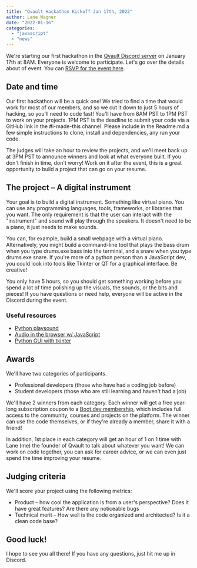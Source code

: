 ```yaml
---
title: "Qvault Hackathon Kickoff Jan 17th, 2022"
author: Lane Wagner
date: "2022-01-16"
categories: 
  - "javascript"
  - "news"
---
```


We're starting our first hackathon in the [Qvault Discord server](https://discord.gg/EEkFwbv) on January 17th at 8AM. Everyone is welcome to participate. Let's go over the details about of event. You can [RSVP for the event here](https://discord.gg/7yQk62cZG9?event=930301125284999239).

## Date and time

Our first hackathon will be a quick one! We tried to find a time that would work for most of our members, and so we cut it down to just 5 hours of hacking, so you'll need to code fast! You'll have from 8AM PST to 1PM PST to work on your projects. 1PM PST is the deadline to submit your code via a GitHub link in the #i-made-this channel. Please include in the Readme.md a few simple instructions to clone, install and dependencies, any run your code.

The judges will take an hour to review the projects, and we'll meet back up at 3PM PST to announce winners and look at what everyone built. If you don't finish in time, don't worry! Work on it after the event, this is a great opportunity to build a project that can go on your resume.

## The project – A digital instrument

Your goal is to build a digital instrument. Something like virtual piano. You can use any programming languages, tools, frameworks, or libraries that you want. The only requirement is that the user can interact with the "instrument" and sound will play through the speakers. It doesn't need to be a piano, it just needs to make sounds.

You can, for example, build a small webpage with a virtual piano. Alternatively, you might build a command-line tool that plays the bass drum when you type drums.exe bass into the terminal, and a snare when you type drums.exe snare. If you're more of a python person than a JavaScript dev, you could look into tools like Tkinter or QT for a graphical interface. Be creative!

You only have 5 hours, so you should get something working before you spend a lot of time polishing up the visuals, the sounds, or the bits and pieces! If you have questions or need help, everyone will be active in the Discord during the event.

### Useful resources

* [Python playsound](https://pypi.org/project/playsound/)
* [Audio in the browser w/ JavaScript](https://developer.mozilla.org/en-US/docs/Web/API/HTMLAudioElement/Audio)
* [Python GUI with tkinter](https://docs.python.org/3/library/tkinter.html)

## Awards

We'll have two categories of participants.

* Professional developers (those who have had a coding job before)
* Student developers (those who are still learning and haven't had a job)

We'll have 2 winners from each category. Each winner will get a free year-long subscription coupon to a [Boot.dev membership](https://boot.dev/pricing), which includes full access to the community, courses and projects on the platform. The winner can use the code themselves, or if they're already a member, share it with a friend!

In addition, 1st place in each category will get an hour of 1 on 1 time with Lane (me) the founder of Qvault to talk about whatever you want! We can work on code together, you can ask for career advice, or we can even just spend the time improving your resume.

## Judging criteria

We'll score your project using the following metrics:

* Product – how cool the application is from a user's perspective? Does it have great features? Are there any noticeable bugs
* Technical merit – How well is the code organized and architected? Is it a clean code base?

## Good luck!

I hope to see you all there! If you have any questions, just hit me up in Discord.
